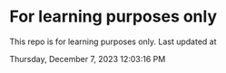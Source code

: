 # For learning purposes only
This repo is for learning purposes only.
Last updated at

Thursday, December 7, 2023 12:03:16 PM

